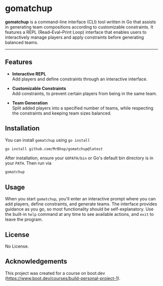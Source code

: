 # gomatchup
**gomatchup** is a command-line interface (CLI) tool written in Go that assists in generating team compositions according to customizable constraints. It features a REPL (Read–Eval–Print Loop) interface that enables users to interactively manage players and apply constraints before generating balanced teams.

---

## Features

- **Interactive REPL**<br>
Add players and define constraints through an interactive interface.

- **Customizable Constraints**<br>
Add constraints, to prevent certain players from being in the same team.

- **Team Generation**<br>
Split added players into a specified number of teams, while respecting the constraints and keeping team sizes balanced.

## Installation
You can install `gomatchup` using `go install`
```bash
go install github.com/MrBhop/gomatchup@latest
```
After installation, ensure your `GOPATH/bin` or Go's default bin directory is in your `PATH`. Then run via
```bash
gomatchup
```

## Usage
When you start `gomatchup`, you'll enter an interactive prompt where you can add players, define constraints, and generate teams. The interface provides guidance as you go, so most functionality should be self-explanatory. Use the built-in `help` command at any time to see available actions, and `exit` to leave the program.

## License
No License.

## Acknowledgements
This project was created for a course on boot.dev (https://www.boot.dev/courses/build-personal-project-1).
